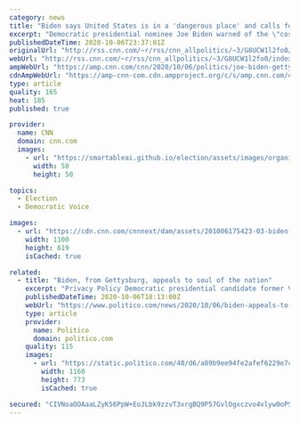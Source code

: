 ```yaml
---
category: news
title: "Biden says United States is in a 'dangerous place' and calls for unity in Gettysburg speech"
excerpt: "Democratic presidential nominee Joe Biden warned of the \"cost of division\" Tuesday in a speech in Gettysburg, Pennsylvania, delivering a call to turn past a moment he said is \"neither good nor normal\" and unify.\n    \n"
publishedDateTime: 2020-10-06T23:37:01Z
originalUrl: "http://rss.cnn.com/~r/rss/cnn_allpolitics/~3/G8UCW1l2fo0/index.html"
webUrl: "http://rss.cnn.com/~r/rss/cnn_allpolitics/~3/G8UCW1l2fo0/index.html"
ampWebUrl: "https://amp.cnn.com/cnn/2020/10/06/politics/joe-biden-gettysburg-speech/index.html"
cdnAmpWebUrl: "https://amp-cnn-com.cdn.ampproject.org/c/s/amp.cnn.com/cnn/2020/10/06/politics/joe-biden-gettysburg-speech/index.html"
type: article
quality: 165
heat: 185
published: true

provider:
  name: CNN
  domain: cnn.com
  images:
    - url: "https://smartableai.github.io/election/assets/images/organizations/cnn.com-50x50.jpg"
      width: 50
      height: 50

topics:
  - Election
  - Democratic Voice

images:
  - url: "https://cdn.cnn.com/cnnnext/dam/assets/201006175423-03-biden-gettysburg-1006-super-tease.jpg"
    width: 1100
    height: 619
    isCached: true

related:
  - title: "Biden, from Gettysburg, appeals to soul of the nation"
    excerpt: "Privacy Policy Democratic presidential candidate former Vice President Joe Biden holds up his mask as he speaks at Gettysburg National Military Park in Gettysburg, Pa., Tuesday, Oct. 6, 2020. | AP Photo/Andrew Harnik Joe Biden on Tuesday implored Americans to appeal to their higher nature,"
    publishedDateTime: 2020-10-06T18:13:00Z
    webUrl: "https://www.politico.com/news/2020/10/06/biden-appeals-to-soul-of-nation-gettysburg-426867"
    type: article
    provider:
      name: Politico
      domain: politico.com
    quality: 115
    images:
      - url: "https://static.politico.com/48/d6/a89b9ee94fe2afef6229e7c7aa00/20201006-joe-biden-ap-773.jpg"
        width: 1160
        height: 773
        isCached: true

secured: "CIVNoaOOAaaLZyK56PpW+EoJLbk9zzvT3xrgBQ9P57GvlOgxczvo4vlyw0oPSOJa33PN4H+NNT1SOj7CdIALEqIs9dzp46/xH32O0AhAk33NWCG8z4WIXgOP8yn/WFYTJTfhCtw0M1Fmm60AcMXJaFTyJDDc2+VPjJIN6SC2FUaVGL+3JrduGhczrdenYZG0RR8yC3FD4X1BGGBcw0VVc3wsRxb40vcG0WZWrIgCLpzK0JmfF93p1DnWRmQMjzL+O2Vv3r1t58iH5+1QZbChJ0UJuzds5VbqW6yhZNTnX7CwxaLVEejNazWa0cjH3/vwltk9HUXO4gNFYFfZ7grUzZpGtwmctol0EVM11+sI7ss=;q5/OCWRuyK2Fd2hrIHHbpQ=="
---
```


